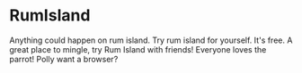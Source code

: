# RumIsland
Anything could happen on rum island. Try rum island for yourself. It's free. A great place to mingle, try Rum Island with friends! Everyone loves the parrot! Polly want a browser?
